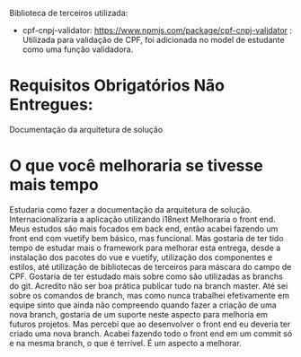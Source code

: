 Biblioteca de terceiros utilizada:

- cpf-cnpj-validator: https://www.npmjs.com/package/cpf-cnpj-validator : Utilizada para validação de CPF, foi adicionada no model de estudante como uma função validadora.

# Requisitos Obrigatórios Não Entregues:
Documentação da arquitetura de solução

# O que você melhoraria se tivesse mais tempo
Estudaria como fazer a documentação da arquitetura de solução.
Internacionalizaria a aplicação utilizando i18next
Melhoraria o front end. Meus estudos são mais focados em back end, então acabei fazendo um front end com vuetify bem básico, mas funcional. Mas gostaria de ter tido tempo de
estudar mais o framework para melhorar esta entrega, desde a instalação dos pacotes do vue e vuetify, utilização dos componentes e estilos, até utilização de bibliotecas
de terceiros para máscara do campo de CPF.
Gostaria de ter estudado mais sobre como são utilizadas as branchs do git. Acredito não ser boa prática publicar tudo na branch master. Até sei sobre os comandos de branch, mas 
como nunca trabalhei efetivamente em equipe sinto que ainda não compreendo quando fazer a criação de uma nova branch, gostaria de um suporte neste aspecto para melhoria 
em futuros projetos.
Mas percebi que ao desenvolver o front end eu deveria ter criado uma nova branch. Acabei fazendo todo o front end em um commit só e na mesma branch, o que é terrível. É um aspecto a melhorar.
